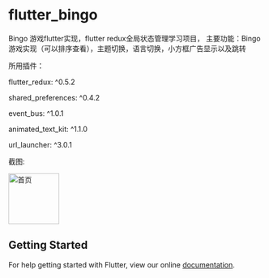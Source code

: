 # flutter_bingo

Bingo 游戏flutter实现，flutter redux全局状态管理学习项目，
主要功能：Bingo游戏实现（可以排序查看），主题切换，语言切换，小方框广告显示以及跳转

所用插件：

flutter_redux: ^0.5.2

shared_preferences: ^0.4.2

event_bus:  ^1.0.1

animated_text_kit: ^1.1.0

url_launcher: ^3.0.1

截图:

<img src="https://raw.githubusercontent.com/baochangfan/Bingo/master/screenshot/S80929-095048.jpg" width="100" alt="首页"> 


## Getting Started

For help getting started with Flutter, view our online
[documentation](https://flutter.io/).
